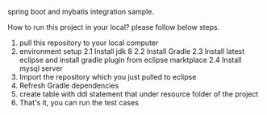 spring boot and mybatis integration sample.

How to run this project in your local? please follow below steps.

1. pull this repository to your local computer
2. environment setup
   2.1 Install jdk 8
   2.2 Install Gradle
   2.3 Install latest eclipse and install gradle plugin from eclipse marktplace
   2.4 Install mysql server
3. Import the repository which you just pulled to eclipse
4. Refresh Gradle dependencies
5. create table with ddl statement that under resource folder of the project
6. That's it, you can run the test cases 
  
